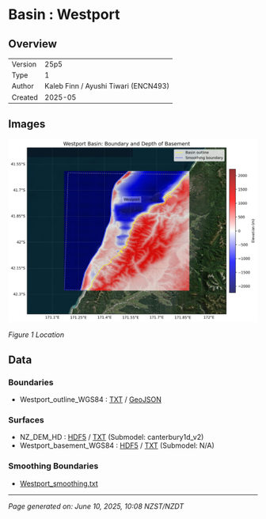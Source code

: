 # Basin : Westport

## Overview
|         |                     |
|---------|---------------------|
| Version | 25p5           |
| Type    | 1        |
| Author  | Kaleb Finn / Ayushi Tiwari (ENCN493)            |
| Created | 2025-05           |


## Images
![](../images/regional/Westport_basin_map.png)

*Figure 1 Location*


## Data
### Boundaries
- Westport_outline_WGS84 : [TXT](../../velocity_modelling/data/regional/Westport/Westport_outline_WGS84.txt) / [GeoJSON](../../velocity_modelling/data/regional/Westport/Westport_outline_WGS84.geojson)

### Surfaces
- NZ_DEM_HD : [HDF5](../../velocity_modelling/data/global/surface/NZ_DEM_HD.h5) / [TXT](../../velocity_modelling/data/global/surface/NZ_DEM_HD.in) (Submodel: canterbury1d_v2)
- Westport_basement_WGS84 : [HDF5](../../velocity_modelling/data/regional/Westport/Westport_basement_WGS84.h5) / [TXT](../../velocity_modelling/data/regional/Westport/Westport_basement_WGS84.in) (Submodel: N/A)

### Smoothing Boundaries
- [Westport_smoothing.txt](../../velocity_modelling/data/regional/Westport/Westport_smoothing.txt)

---
*Page generated on: June 10, 2025, 10:08 NZST/NZDT*
